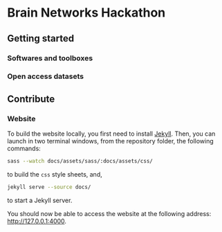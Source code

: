# Brain Networks Hackathon

## Getting started

### Softwares and toolboxes

### Open access datasets

## Contribute

### Website

To build the website locally, you first need to install [Jekyll](https://jekyllrb.com/). Then, you can launch in two terminal windows, from the repository folder, the following commands:

```sh
sass --watch docs/assets/sass/:docs/assets/css/
```

to build the `css` style sheets, and,

```sh
jekyll serve --source docs/
```

to start a Jekyll server.

You should now be able to access the website at the following address: http://127.0.0.1:4000.

